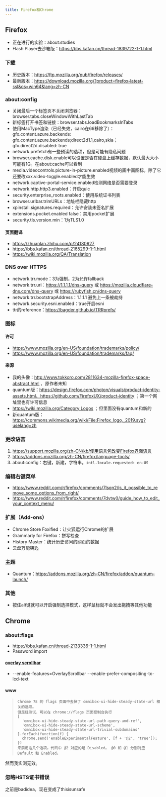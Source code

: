 ```yaml
---
title: Firefox和Chrome
---
```


## Firefox

* 正在进行的实验：about:studies
* Flash Player去沙箱版：https://bbs.kafan.cn/thread-1839722-1-1.html

### 下载

* 历史版本：https://ftp.mozilla.org/pub/firefox/releases/
* 最新版本：https://download.mozilla.org/?product=firefox-latest-ssl&os=win64&lang=zh-CN

### about:config

* 关闭最后一个标签页不关闭浏览器：browser.tabs.closeWindowWithLastTab
* 新标签打开书签和链接：browser.tabs.loadBookmarksInTabs
* 使用MacType渲染（已经失效，cairo在69移除了）：gfx.content.azure.backends: gfx.content.azure.backends;direct2d1.1,cairo,skia；gfx.direct2d.disabled: true
* network.prefetch有一些预读的选项，但是可能有隐私问题
* browser.cache.disk.enable可以设置是否在硬盘上缓存数据，默认最大大小可能有1G。在about:cache可以看到
* media.videocontrols.picture-in-picture.enabled视频的画中画图标，除了它还要改xxx.video-toggle.enabled才能生效
* network.captive-portal-service.enabled检测网络是否需要登录
* network.http.http3.enabled：开启quic
* security.enterprise_roots.enabled：使用系统证书列表
* browser.urlbar.trimURLs：地址栏隐藏http
* xpinstall.signatures.required：允许安装未签名扩展
* extensions.pocket.enabled false：禁用pocket扩展
* security.tls.version.min：1为TLS1.0

#### 页面翻译

* https://zhuanlan.zhihu.com/p/24180927
* https://bbs.kafan.cn/thread-2165299-1-1.html
* https://wiki.mozilla.org/QA/Translation

### DNS over HTTPS

* network.trr.mode：3为强制，2为允许fallback
* network.trr.uri：https://1.1.1.1/dns-query 或 https://mozilla.cloudflare-dns.com/dns-query 或 https://rubyfish.cn/dns-query
* network.trr.bootstrapAddress：1.1.1.1 避免上一条被劫持
* network.security.esni.enabled：true开启esni
* ttr的reference：https://bagder.github.io/TRRprefs/

### 图标

#### 许可

* https://www.mozilla.org/en-US/foundation/trademarks/policy/
* https://www.mozilla.org/en-US/foundation/trademarks/faq/

#### 来源

* 我的头像：http://www.tokkoro.com/2811634-mozilla-firefox-space-abstract.html ，原作者未知
* quantum版：https://design.firefox.com/photon/visuals/product-identity-assets.html、https://github.com/FirefoxUX/product-identity ；第一个网址里也有许可信息
* https://wiki.mozilla.org/Category:Logos ；但里面没有quantum和新的
* 新quantum版：https://commons.wikimedia.org/wiki/File:Firefox_logo,_2019.svg?uselang=zh

### 更改语言

1. https://support.mozilla.org/zh-CN/kb/使用语言包改变Firefox界面语言
2. https://addons.mozilla.org/zh-CN/firefox/language-tools/
3. about:config：右键，新建，字符串。`intl.locale.requested: en-US`

### 编辑右键菜单

* https://www.reddit.com/r/firefox/comments/7lsqn2/is_it_possible_to_remove_some_options_from_right/
* https://www.reddit.com/r/firefox/comments/7dvtw0/guide_how_to_edit_your_context_menu/

### 扩展（Add-ons）

* Chrome Store Foxified：让火狐运行Chrome的扩展
* Grammarly for Firefox：拼写检查
* History Master：统计历史访问的网页的数据
* 云盘万能钥匙

### 主题

* Quantum：https://addons.mozilla.org/zh-CN/firefox/addon/quantum-launch/

### 其他

* 按住alt键就可以开启强制选择模式，这样鼠标就不会发出拖拽等其他功能

## Chrome

### about:flags

* https://bbs.kafan.cn/thread-2133336-1-1.html
* Password import

#### [overlay scrollbar](https://www.zhihu.com/question/64630817/answer/223528093)

* --enable-features=OverlayScrollbar --enable-prefer-compositing-to-lcd-text

#### www

> ```
> Chrome 78 的 flags 页面中去掉了 omnibox-ui-hide-steady-state-url 相关的选项。
> 但是经测试，可以在 chrome://flags 页面控制台执行
> [
>   'omnibox-ui-hide-steady-state-url-path-query-and-ref',
>   'omnibox-ui-hide-steady-state-url-scheme',
>   'omnibox-ui-hide-steady-state-url-trivial-subdomains'
> ].forEach(function(f) {
>   chrome.send('enableExperimentalFeature', [f + '@2', 'true']);
> })
> 来禁用这几个选项。代码中 @2 对应的是 Disabled。 @0 和 @1 分别对应 Default 和 Enabled。
> ```

然而我实测无效。

### 忽略HSTS证书错误

之前是badidea，现在变成了thisisunsafe
